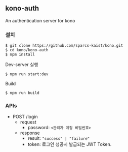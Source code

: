 ## kono-auth

An authentication server for kono

### 설치
```
$ git clone https://github.com/sparcs-kaist/kono.git
$ cd kono/kono-auth
$ npm install
```
Dev-server 실행
```
$ npm run start:dev
```
Build
```
$ npm run build
```

### APIs
- POST /login
    - request
        - password: `<관리자 계정 비밀번호>`
    - response
        - result: `"success" | "failure"`
        - token: 로그인 성공시 발급되는 JWT Token.